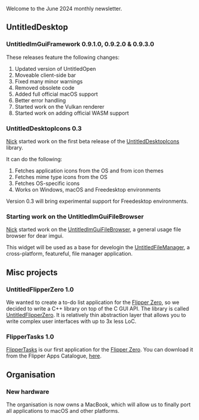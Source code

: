 Welcome to the June 2024 monthly newsletter.

## UntitledDesktop
### UntitledImGuiFramework 0.9.1.0, 0.9.2.0 & 0.9.3.0
These releases feature the following changes:

1. Updated version of UntitledOpen
1. Moveable client-side bar
1. Fixed many minor warnings
1. Removed obsolete code
1. Added full official macOS support
1. Better error handling
1. Started work on the Vulkan renderer
1. Started work on adding official WASM support

### UntitledDesktopIcons 0.3
[Nick](https://github.com/fami-fish) started work on the first beta release of the [UntitledDesktopIcons](https://github.com/MadLadSquad/UntitledDesktopIcons) library.

It can do the following:

1. Fetches application icons from the OS and from icon themes
1. Fetches mime type icons from the OS
1. Fetches OS-specific icons
1. Works on Windows, macOS and Freedesktop environments

Version 0.3 will bring experimental support for Freedesktop environments.

### Starting work on the UntitledImGuiFileBrowser
[Nick](https://github.com/fami-fish) started work on the [UntitledImGuiFileBrowser](https://github.com/MadLadSquad/UntitledImGuiFileBrowser), a general usage file browser for dear imgui.

This widget will be used as a base for develogin the [UntitledFileManager](https://github.com/UntitledFileManager), a cross-platform, featureful, file manager application.

## Misc projects
### UntitledFlipperZero 1.0
We wanted to create a to-do list application for the [Flipper Zero](https://flipperzero.one), so we decided to write a C++ library on top of
the C GUI API. The library is called [UntitledFlipperZero](https://github.com/MadLadSquad/UntitledFlipperZero). It is relatively thin abstraction layer that allows you to write complex user interfaces with up to 3x less LoC.

### FlipperTasks 1.0
[FlipperTasks](https://github.com/MadLadSquad/FlipperTasks) is our first application for the [Flipper Zero](https://flipperzero.one). You can download it from the Flipper Apps Catalogue, [here](https://lab.flipper.net/apps/tasks).

## Organisation
### New hardware
The organisation is now owns a MacBook, which will allow us to finally port all applications to macOS and other platforms.
